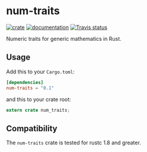 # num-traits

[![crate](https://img.shields.io/crates/v/num-traits.svg)](https://crates.io/crates/num-traits)
[![documentation](https://docs.rs/num-traits/badge.svg)](https://docs.rs/num-traits)
[![Travis status](https://travis-ci.org/rust-num/num-traits.svg?branch=master)](https://travis-ci.org/rust-num/num-traits)

Numeric traits for generic mathematics in Rust.

## Usage

Add this to your `Cargo.toml`:

```toml
[dependencies]
num-traits = "0.1"
```

and this to your crate root:

```rust
extern crate num_traits;
```

## Compatibility

The `num-traits` crate is tested for rustc 1.8 and greater.

